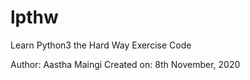 # lpthw
Learn Python3 the Hard Way Exercise Code

Author: Aastha Maingi
Created on: 8th November, 2020

